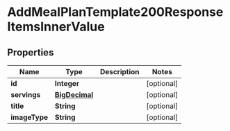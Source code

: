 

# AddMealPlanTemplate200ResponseItemsInnerValue

## Properties

Name | Type | Description | Notes
------------ | ------------- | ------------- | -------------
**id** | **Integer** |  |  [optional]
**servings** | [**BigDecimal**](BigDecimal.md) |  |  [optional]
**title** | **String** |  |  [optional]
**imageType** | **String** |  |  [optional]




